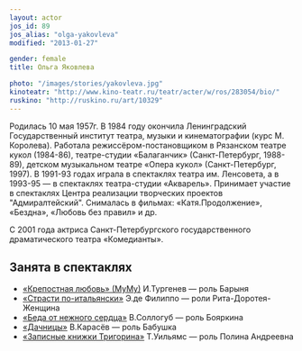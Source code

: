 ```yaml
---
layout: actor
jos_id: 89
jos_alias: "olga-yakovleva"
modified: "2013-01-27"

gender: female
title: Ольга Яковлева

photo: "/images/stories/yakovleva.jpg"
kinoteatr: "http://www.kino-teatr.ru/teatr/acter/w/ros/283054/bio/"
ruskino: "http://ruskino.ru/art/10329"
---
```


Родилась 10 мая 1957г. В 1984 году окончила Ленинградский Государственный институт театра, музыки и кинематографии (курс М. Королева). Работала режиссёром-постановщиком в Рязанском театре кукол (1984-86), театре-студии «Балаганчик» (Санкт-Петербург, 1988-89), детском музыкальном театре «Опера кукол» (Санкт-Петербург, 1997). В 1991-93 годах играла в спектаклях театра им. Ленсовета, а в 1993-95 — в спектаклях театра-студии «Акварель». Принимает участие в спектаклях Центра реализации творческих проектов "Адмиралтейский". Снималась в фильмах: «Катя.Продолжение», «Бездна», «Любовь без правил» и др.

С 2001 года актриса Санкт-Петербургского государственного драматического театра «Комедианты».

## Занята в спектаклях

- [«Крепостная любовь» (МуМу)](46-mumu.html) И.Тургенев — роль Барыня
- [«Страсти по-итальянски»](59-strasti-po-italianski.html) Э.де Филиппо — роли Рита-Доротея-Женщина
- [«Беда от нежного сердца»](39-beda-ot-neghnogo-serdca.html) В.Соллогуб — роль Бояркина
- [«Дачницы»](43-dachnici.html) В.Карасёв — роль Бабушка
- [«Записные книжки Тригорина»](72-trigorin.html) Т.Уильямс — роль Полина Андреевна